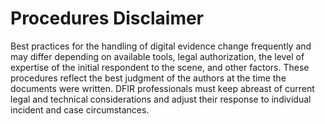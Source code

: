 # Procedures Disclaimer

<p>Best practices for the handling of digital evidence change frequently and may differ depending on available tools, legal authorization, the level of expertise of the initial respondent to the scene, and other factors. These procedures reflect the best judgment of the authors at the time the documents were written. DFIR professionals must keep abreast of current legal and technical considerations and adjust their response to individual incident and case circumstances.</p>
